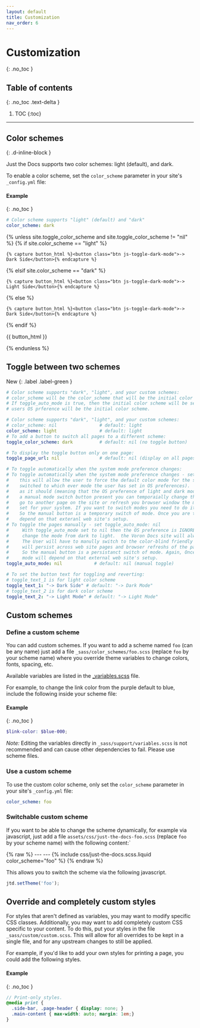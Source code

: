 ```yaml
---
layout: default
title: Customization
nav_order: 6
---
```


# Customization
{: .no_toc }

## Table of contents
{: .no_toc .text-delta }

1. TOC
{:toc}

---

## Color schemes
{: .d-inline-block }

Just the Docs supports two color schemes: light (default), and dark.

To enable a color scheme, set the `color_scheme` parameter in your site's `_config.yml` file:

#### Example
{: .no_toc }

```yaml
# Color scheme supports "light" (default) and "dark"
color_scheme: dark
```

{% unless site.toggle_color_scheme and site.toggle_color_scheme != "nil"  %}
  {% if site.color_scheme == "light" %}

    {% capture button_html %}<button class="btn js-toggle-dark-mode">-> Dark Side</button>{% endcapture %}

  {% elsif site.color_scheme == "dark" %}

    {% capture button_html %}<button class="btn js-toggle-dark-mode">-> Light Side</button>{% endcapture %}

  {% else %}

    {% capture button_html %}<button class="btn js-toggle-dark-mode">-> Dark Side</button>{% endcapture %}

  {% endif %}

  {{ button_html }}

  <script>
  const toggleDarkMode = document.querySelector('.js-toggle-dark-mode');

  jtd.addEvent(toggleDarkMode, 'click', function() {
    if (jtd.getTheme() === 'dark') {
      {% if site.color_scheme != "light" or site.color_scheme != "dark" %}
        jtd.setTheme(document.documentElement.getAttribute('data-theme'));
        toggleDarkMode.textContent = '-> Dark Side';
      {% else %}
        jtd.setTheme('light');
        toggleDarkMode.textContent = '-> Dark Side';
      {% endif %}
    } else if (jtd.getTheme() === 'light') {
      {% if site.color_scheme != "light" or site.color_scheme != "dark" %}
        jtd.setTheme(document.documentElement.getAttribute('data-theme'));
        toggleDarkMode.textContent = '-> Dark Side';
      {% else %}
        jtd.setTheme('dark');
        toggleDarkMode.textContent = '-> Light Side';
      {% endif %}
    } else if (jtd.getTheme() === 'default') {
        {% if site.color_scheme == "light" %}
          td.setTheme('dark');
          toggleDarkMode.textContent = '-> Light Side';
        {% elsif site.color_scheme == "dark" %}
          jtd.setTheme('light');
          toggleDarkMode.textContent = '-> Dark Side';
        {% elsif site.color_scheme != "light" or site.color_scheme != "dark" %}
          jtd.setTheme('dark');
          toggleDarkMode.textContent = '-> Custom Color Side';
        {% endif %}
    } else {
        jtd.setTheme('dark');
        toggleDarkMode.textContent = '-> Custom Color Side';
    }
  });
  </script>
{% endunless %}

## Toggle between two schemes

New
{: .label .label-green }

```yaml
# Color scheme supports "dark", "light", and your custom schemes:
# color_scheme will be the color_scheme that will be the initial color scheme if toggle_auto_mode is nil
# If toggle_auto_mode is true, then the initial color scheme will be set by a window.matchMedia() and the
# users OS prference will be the initial color scheme.

# Color scheme supports "dark", "light", and your custom schemes:
# color_scheme: nil                # default: light
color_scheme: light                # default: light
# To add a button to switch all pages to a different scheme:
toggle_color_scheme: dark          # default: nil (no toggle button)

# To display the toggle button only on one page:
toggle_page_url: nil               # default: nil (display on all pages)

# To toggle automatically when the system mode preference changes:
# To toggle automatically when the system mode preference changes - set toggle_auto_mode: true,
#    this will allow the user to force the default color mode for the site (i.e. the inital mode will be automatically
#    switched to which ever mode the user has set in OS preferences).  For toggle_auto_mode to work
#    as it should (meaning that the OS preference of light and dark mode has prescendance over the manual mode), so if you have
#    a manual mode switch button present you can temporaially change the mode to the opposite but once you
#    go to another page on the site or refresh you browser window the mode will switch to the OS preference you
#    set for your system. If you want to switch modes you need to do it on you OS preferences or your system.
#    So the manual button is a temporary switch of mode. Once you are taken to a link off the site the mode will
#    depend on that exteranl web site's setup.
# To toggle the pages manually - set toggle_auto_mode: nil
#     With toggle_auto_mode set to nil then the OS preference is IGNORED and only the manual selection will
#     change the mode from dark to light.  the Voron Docs site will always be initially displayed in DARK mode.
#     The User will have to manully switch to the color-blind friendly light mode.  Once the mode is switched it
#     will persist across web site pages and browser refreshs of the page until you change the mode back.
#     So the manual button is a persistanct switch of mode. Again, Once you are taken to a link off the site the
#     mode will depend on that external web site's setup.
toggle_auto_mode: nil            # default: nil (manual toggle)

# To set the button text for toggling and reverting:
# toggle_text_1 is for light color scheme
toggle_text_1: "-> Dark Side" # default: "-> Dark Mode"
# toggle_text_2 is for dark color scheme
toggle_text_2: "-> Light Mode" # default: "-> Light Mode"
```

## Custom schemes

### Define a custom scheme

You can add custom schemes.
If you want to add a scheme named `foo` (can be any name) just add a file `_sass/color_schemes/foo.scss` (replace `foo` by your scheme name)
where you override theme variables to change colors, fonts, spacing, etc.

Available variables are listed in the [_variables.scss](https://github.com/pmarsceill/just-the-docs/tree/master/_sass/support/_variables.scss) file.

For example, to change the link color from the purple default to blue, include the following inside your scheme file:

#### Example
{: .no_toc }

```scss
$link-color: $blue-000;
```

_Note:_ Editing the variables directly in `_sass/support/variables.scss` is not recommended and can cause other dependencies to fail.
Please use scheme files.

### Use a custom scheme

To use the custom color scheme, only set the `color_scheme` parameter in your site's `_config.yml` file:
```yaml
color_scheme: foo
```

### Switchable custom scheme

If you want to be able to change the scheme dynamically, for example via javascript, just add a file `assets/css/just-the-docs-foo.scss` (replace `foo` by your scheme name)
with the following content:`

{% raw %}
    ---
    ---
    {% include css/just-the-docs.scss.liquid color_scheme="foo" %}
{% endraw %}

This allows you to switch the scheme via the following javascript.

```js
jtd.setTheme('foo');
```

## Override and completely custom styles

For styles that aren't defined as variables, you may want to modify specific CSS classes.
Additionally, you may want to add completely custom CSS specific to your content.
To do this, put your styles in the file `_sass/custom/custom.scss`.
This will allow for all overrides to be kept in a single file, and for any upstream changes to still be applied.

For example, if you'd like to add your own styles for printing a page, you could add the following styles.

#### Example
{: .no_toc }

```scss
// Print-only styles.
@media print {
  .side-bar, .page-header { display: none; }
  .main-content { max-width: auto; margin: 1em;}
}
```
